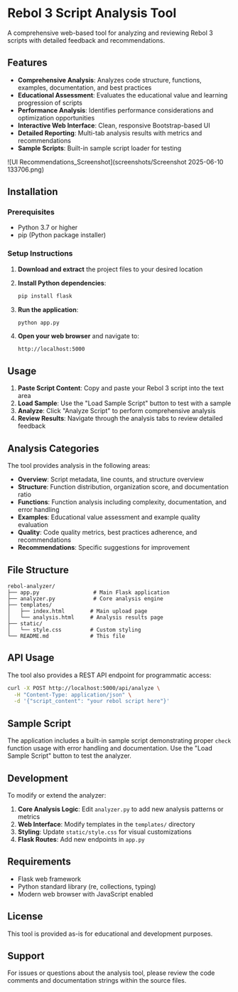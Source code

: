 # Rebol 3 Script Analysis Tool

A comprehensive web-based tool for analyzing and reviewing Rebol 3 scripts with detailed feedback and recommendations.

## Features

- **Comprehensive Analysis**: Analyzes code structure, functions, examples, documentation, and best practices
- **Educational Assessment**: Evaluates the educational value and learning progression of scripts
- **Performance Analysis**: Identifies performance considerations and optimization opportunities
- **Interactive Web Interface**: Clean, responsive Bootstrap-based UI
- **Detailed Reporting**: Multi-tab analysis results with metrics and recommendations
- **Sample Scripts**: Built-in sample script loader for testing

![UI Recommendations_Screenshot](screenshots/Screenshot 2025-06-10 133706.png)

## Installation

### Prerequisites

- Python 3.7 or higher
- pip (Python package installer)

### Setup Instructions

1. **Download and extract** the project files to your desired location

2. **Install Python dependencies**:
   ```bash
   pip install flask
   ```

3. **Run the application**:
   ```bash
   python app.py
   ```

4. **Open your web browser** and navigate to:
   ```
   http://localhost:5000
   ```

## Usage

1. **Paste Script Content**: Copy and paste your Rebol 3 script into the text area
2. **Load Sample**: Use the "Load Sample Script" button to test with a sample
3. **Analyze**: Click "Analyze Script" to perform comprehensive analysis
4. **Review Results**: Navigate through the analysis tabs to review detailed feedback

## Analysis Categories

The tool provides analysis in the following areas:

- **Overview**: Script metadata, line counts, and structure overview
- **Structure**: Function distribution, organization score, and documentation ratio
- **Functions**: Function analysis including complexity, documentation, and error handling
- **Examples**: Educational value assessment and example quality evaluation
- **Quality**: Code quality metrics, best practices adherence, and recommendations
- **Recommendations**: Specific suggestions for improvement

## File Structure

```
rebol-analyzer/
├── app.py                 # Main Flask application
├── analyzer.py            # Core analysis engine
├── templates/
│   ├── index.html        # Main upload page
│   └── analysis.html     # Analysis results page
├── static/
│   └── style.css         # Custom styling
└── README.md             # This file
```

## API Usage

The tool also provides a REST API endpoint for programmatic access:

```bash
curl -X POST http://localhost:5000/api/analyze \
  -H "Content-Type: application/json" \
  -d '{"script_content": "your rebol script here"}'
```

## Sample Script

The application includes a built-in sample script demonstrating proper `check` function usage with error handling and documentation. Use the "Load Sample Script" button to test the analyzer.

## Development

To modify or extend the analyzer:

1. **Core Analysis Logic**: Edit `analyzer.py` to add new analysis patterns or metrics
2. **Web Interface**: Modify templates in the `templates/` directory
3. **Styling**: Update `static/style.css` for visual customizations
4. **Flask Routes**: Add new endpoints in `app.py`

## Requirements

- Flask web framework
- Python standard library (re, collections, typing)
- Modern web browser with JavaScript enabled

## License

This tool is provided as-is for educational and development purposes.

## Support

For issues or questions about the analysis tool, please review the code comments and documentation strings within the source files.
